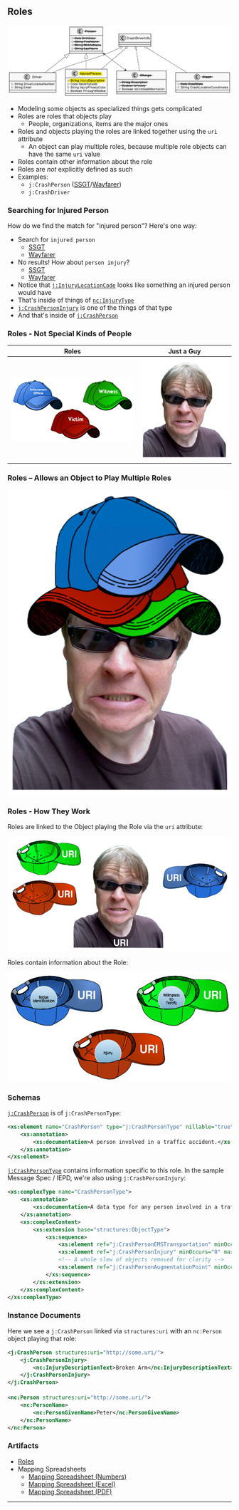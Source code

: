 ## Roles

![Roles](/Req_Analysis_Graphics/05_Roles_CrashDriverClassDiagram.png)

- Modeling some objects as specialized things gets complicated
- Roles are roles that objects play
	- People, organizations, items are the major ones
- Roles and objects playing the roles are linked together using the `uri` attribute
	- An object can play multiple roles, because multiple role objects can have the same `uri` value
- Roles contain other information about the role
- Roles are _not_ explicitly defined as such
- Examples:
	- `j:CrashPerson` ([SSGT](https://tools.niem.gov/niemtools/ssgt/SSGT-GetProperty.iepd?propertyKey=o4-45q)/[Wayfarer](http://niem5.org/wayfarer/j/CrashPerson.html))
	- `j:CrashDriver`

### Searching for Injured Person

How do we find the match for "injured person"? Here's one way:

- Search for `injured person`
	- [SSGT](http://niem5.org/ssgt_redirect.php?query=injured+person)
	- [Wayfarer](http://niem5.org/wayfarer/search.php?option=both&query=injured+person)
- No results! How about `person injury`?
	- [SSGT](http://niem5.org/ssgt_redirect.php?query=person+injury)
	- [Wayfarer](http://niem5.org/wayfarer/search.php?option=both&query=person+injury)
- Notice that [`j:InjuryLocationCode`](http://niem5.org/wayfarer/j/InjuryLocationCode.html) looks like something an injured person would have
- That's inside of things of [`nc:InjuryType`](http://niem5.org/wayfarer/nc/InjuryType.html)
- [`j:CrashPersonInjury`](http://niem5.org/wayfarer/j/CrashPersonInjury.html) is one of the things of that type
- And that's inside of [`j:CrashPerson`](http://niem5.org/wayfarer/j/CrashPerson.html)


### Roles - Not Special Kinds of People

| Roles | Just a Guy |
| --- | --- |
| ![Role Hats](/Mapping_Graphics/Role_Hats_01.png) | ![Role Hats](/Mapping_Graphics/Role_Hats_02.png) |

### Roles – Allows an Object to Play Multiple Roles
![Role Hats](/Mapping_Graphics/Role_Hats_03.png)

### Roles - How They Work
Roles are linked to the Object playing the Role via the `uri` attribute:

![Role Hats](/Mapping_Graphics/Role_Hats_04.png)

Roles contain information about the Role:

![Role Hats](/Mapping_Graphics/Role_Hats_05.png)

### Schemas

[`j:CrashPerson`](http://niem5.org/schemas/j.html#CrashPerson) is of `j:CrashPersonType`:

```xml
<xs:element name="CrashPerson" type="j:CrashPersonType" nillable="true">
	<xs:annotation>
		<xs:documentation>A person involved in a traffic accident.</xs:documentation>
	</xs:annotation>
</xs:element>
```

[`j:CrashPersonType`](http://niem5.org/schemas/j.html#CrashPersonType) contains information specific to this role. In the sample Message Spec / IEPD, we're also using `j:CrashPersonInjury`:

```xml
<xs:complexType name="CrashPersonType">
	<xs:annotation>
		<xs:documentation>A data type for any person involved in a traffic accident.</xs:documentation>
	</xs:annotation>
	<xs:complexContent>
		<xs:extension base="structures:ObjectType">
			<xs:sequence>
				<xs:element ref="j:CrashPersonEMSTransportation" minOccurs="0" maxOccurs="unbounded"/>
				<xs:element ref="j:CrashPersonInjury" minOccurs="0" maxOccurs="unbounded"/>
				<!-- A whole slew of objects removed for clarity -->
				<xs:element ref="j:CrashPersonAugmentationPoint" minOccurs="0" maxOccurs="unbounded"/>
			</xs:sequence>
		</xs:extension>
	</xs:complexContent>
</xs:complexType>
```


### Instance Documents

Here we see a `j:CrashPerson` linked via `structures:uri` with an `nc:Person` object playing that role:

```xml
<j:CrashPerson structures:uri="http://some.uri/">
	<j:CrashPersonInjury>  
		<nc:InjuryDescriptionText>Broken Arm</nc:InjuryDescriptionText>  
	</j:CrashPersonInjury>
</j:CrashPerson>

<nc:Person structures:uri="http://some.uri/">
	<nc:PersonName>
		<nc:PersonGivenName>Peter</nc:PersonGivenName>
	</nc:PersonName>
</nc:Person>
```

### Artifacts

- [Roles](/Text_Document/05_Roles.md)
- Mapping Spreadsheets
	- [Mapping Spreadsheet (Numbers)](/Mapping_Spreadsheets/05_Roles.numbers)
	- [Mapping Spreadsheet (Excel)](/Mapping_Spreadsheets/05_Roles.xlsx)
	- [Mapping Spreadsheet (PDF)](/Mapping_Spreadsheets/05_Roles.pdf)

___
